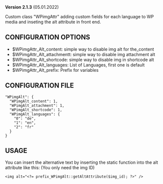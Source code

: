 **Version 2.1.3** (05.01.2022)

Custom class "WPimgAttr" adding custom fields for each language to WP media and inseting the alt attribute in front end.

## CONFIGURATION OPTIONS
* $WPimgAttr_Alt_content: simple way to disable img alt for the_content
* $WPimgAttr_Alt_attachmentt: simple way to disable img attachment alt
* $WPimgAttr_Alt_shortcode: simple way to disable img in shortcode alt
* $WPimgAttr_Alt_languages: List of Languages, first one is default
* $WPimgAttr_Alt_prefix: Prefix for variables

## CONFIGURATION FILE
```
"WPimgAlt": {
  "WPimgAlt_content": 1,
  "WPimgAlt_attachment": 1,
  "WPimgAlt_shortcode": 1,
  "WPimgAlt_languages": {
    "0": "de",
    "1": "en",
    "2": "fr"
  }
}
```

## USAGE
You can insert the alternative text by inserting the static function into the alt attribute like this:
(You only need the img ID)
```
<img alt="<?= prefix_WPimgAlt::getAltAttribute($img_id); ?>" />
```
